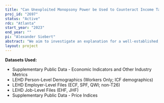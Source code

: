 ```yaml
---
title: "Can Unexploited Monopsony Power be Used to Counteract Income Tax Policy?"
proj_id: "2697"
status: "Active"
rdc: "Atlanta"
start_year: "2023"
end_year: ""
pi: "Alexander Siebert"
abstract: "We aim to investigate an explanation for a well-established, but hitherto unexplained, empirical regularity in the tax literature: that progressive income taxation fails to meaningfully impact income inequality.  We will investigate whether an additional unexpected empirical finding, that firms do not fully exercise their labor market monopsony power, can provide an explanation by enabling firms to adjust their within-firm wage distributions to counteract the intended equity effects of progressive taxation.  To answer this question, we propose a model where a measure of real pre-tax within-firm income inequality (constructed using the LEHD's EHF) is regressed on an interaction term constituted of instrumented measures of within-firm income-tax progressivity (constructed using the LEHD's EHF and researcher-provided tax data) and firm-level labor market monopsony power (constructed using the LEHD's EHF, and establishment-level QWI).  The coefficient on this interaction term will tell us what portion of a change in a firm's income distribution can be attributed to changes in the exercise of monopsony power that are induced by changes in income taxes.  We expect this coefficient to show evidence of widening pre-tax inequality in response to an increase in progressivity.  We then also propose running additional models to investigate the impact of this estimated change on the annual earnings growth of certain demographic groups (defined using information in the LEHD's ICF).  These additional regressions will tell us what groups of workers are most likely to be adversely affected by the unintended consequences of progressive taxation that we estimate in the main regressions."
layout: project
---
```


**Datasets Used:**

  - Supplementary Public Data - Economic Indicators and Other Industry Metrics 
  - LEHD Person-Level Demographics (Workers Only; ICF demographics) 
  - LEHD Employer-Level Files (ECF, SPF, QWI; non-T26) 
  - LEHD Job-Level Files (EHF, JHF) 
  - Supplementary Public Data - Price Indices 

